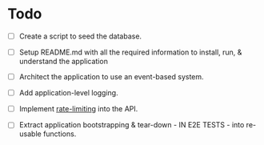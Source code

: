 # Todo

- [ ] Create a script to seed the database.

- [ ] Setup README.md with all the required information to install, run, & understand the application

- [ ] Architect the application to use an event-based system.
- [ ] Add application-level logging.

- [ ] Implement [rate-limiting](https://docs.nestjs.com/security/rate-limiting) into the API.

- [ ] Extract application bootstrapping & tear-down - IN E2E TESTS - into re-usable functions.
